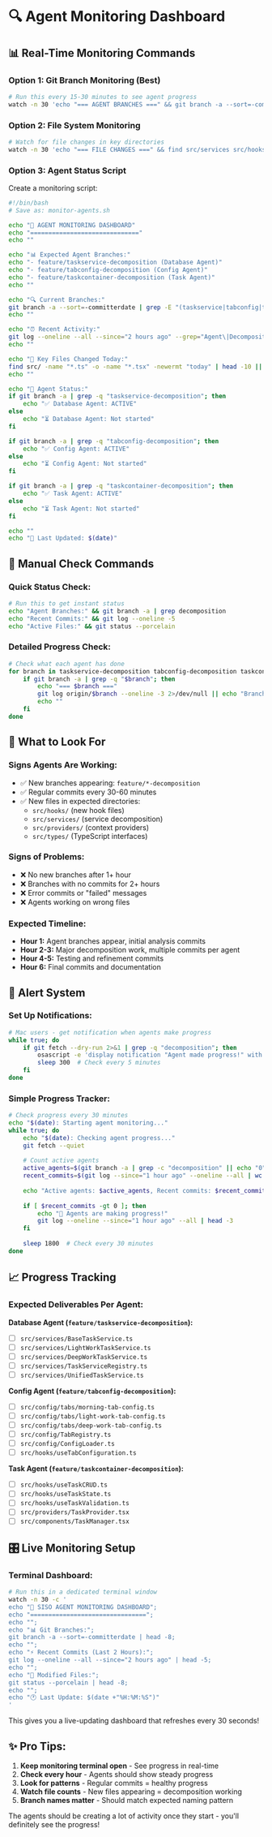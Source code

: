 # 🔍 Agent Monitoring Dashboard

## 📊 **Real-Time Monitoring Commands**

### **Option 1: Git Branch Monitoring (Best)**
```bash
# Run this every 15-30 minutes to see agent progress
watch -n 30 'echo "=== AGENT BRANCHES ===" && git branch -a --sort=-committerdate | head -10 && echo -e "\n=== RECENT COMMITS ===" && git log --oneline --all --graph -10'
```

### **Option 2: File System Monitoring**  
```bash
# Watch for file changes in key directories
watch -n 30 'echo "=== FILE CHANGES ===" && find src/services src/hooks src/components -name "*.ts" -o -name "*.tsx" | head -20 | xargs ls -la --time-style=+"%H:%M:%S" 2>/dev/null | tail -10'
```

### **Option 3: Agent Status Script**
Create a monitoring script:

```bash
#!/bin/bash
# Save as: monitor-agents.sh

echo "🤖 AGENT MONITORING DASHBOARD"
echo "=============================="
echo ""

echo "📊 Expected Agent Branches:"
echo "- feature/taskservice-decomposition (Database Agent)"
echo "- feature/tabconfig-decomposition (Config Agent)"  
echo "- feature/taskcontainer-decomposition (Task Agent)"
echo ""

echo "🔍 Current Branches:"
git branch -a --sort=-committerdate | grep -E "(taskservice|tabconfig|taskcontainer|decomposition)" || echo "No agent branches found yet"
echo ""

echo "⏰ Recent Activity:"
git log --oneline --all --since="2 hours ago" --grep="Agent\|Decomposition\|Extract" | head -5 || echo "No recent agent activity"
echo ""

echo "📁 Key Files Changed Today:"
find src/ -name "*.ts" -o -name "*.tsx" -newermt "today" | head -10 || echo "No files changed today"
echo ""

echo "🎯 Agent Status:"
if git branch -a | grep -q "taskservice-decomposition"; then
    echo "✅ Database Agent: ACTIVE"
else
    echo "⏳ Database Agent: Not started"
fi

if git branch -a | grep -q "tabconfig-decomposition"; then
    echo "✅ Config Agent: ACTIVE" 
else
    echo "⏳ Config Agent: Not started"
fi

if git branch -a | grep -q "taskcontainer-decomposition"; then
    echo "✅ Task Agent: ACTIVE"
else
    echo "⏳ Task Agent: Not started"
fi

echo ""
echo "🔄 Last Updated: $(date)"
```

## 📱 **Manual Check Commands**

### **Quick Status Check:**
```bash
# Run this to get instant status
echo "Agent Branches:" && git branch -a | grep decomposition
echo "Recent Commits:" && git log --oneline -5
echo "Active Files:" && git status --porcelain
```

### **Detailed Progress Check:**
```bash
# Check what each agent has done
for branch in taskservice-decomposition tabconfig-decomposition taskcontainer-decomposition; do
    if git branch -a | grep -q "$branch"; then
        echo "=== $branch ==="
        git log origin/$branch --oneline -3 2>/dev/null || echo "Branch not pushed yet"
        echo ""
    fi
done
```

## 🚨 **What to Look For**

### **Signs Agents Are Working:**
- ✅ New branches appearing: `feature/*-decomposition`
- ✅ Regular commits every 30-60 minutes
- ✅ New files in expected directories:
  - `src/hooks/` (new hook files)
  - `src/services/` (service decomposition)
  - `src/providers/` (context providers)
  - `src/types/` (TypeScript interfaces)

### **Signs of Problems:**
- ❌ No new branches after 1+ hour
- ❌ Branches with no commits for 2+ hours  
- ❌ Error commits or "failed" messages
- ❌ Agents working on wrong files

### **Expected Timeline:**
- **Hour 1:** Agent branches appear, initial analysis commits
- **Hour 2-3:** Major decomposition work, multiple commits per agent
- **Hour 4-5:** Testing and refinement commits
- **Hour 6:** Final commits and documentation

## 🔔 **Alert System**

### **Set Up Notifications:**
```bash
# Mac users - get notification when agents make progress
while true; do
    if git fetch --dry-run 2>&1 | grep -q "decomposition"; then
        osascript -e 'display notification "Agent made progress!" with title "SISO Decomposition"'
        sleep 300  # Check every 5 minutes
    fi
done
```

### **Simple Progress Tracker:**
```bash
# Check progress every 30 minutes
echo "$(date): Starting agent monitoring..."
while true; do
    echo "$(date): Checking agent progress..."
    git fetch --quiet
    
    # Count active agents
    active_agents=$(git branch -a | grep -c "decomposition" || echo "0")
    recent_commits=$(git log --since="1 hour ago" --oneline --all | wc -l)
    
    echo "Active agents: $active_agents, Recent commits: $recent_commits"
    
    if [ $recent_commits -gt 0 ]; then
        echo "🎉 Agents are making progress!"
        git log --oneline --since="1 hour ago" --all | head -3
    fi
    
    sleep 1800  # Check every 30 minutes
done
```

## 📈 **Progress Tracking**

### **Expected Deliverables Per Agent:**

**Database Agent (`feature/taskservice-decomposition`):**
- [ ] `src/services/BaseTaskService.ts`
- [ ] `src/services/LightWorkTaskService.ts` 
- [ ] `src/services/DeepWorkTaskService.ts`
- [ ] `src/services/TaskServiceRegistry.ts`
- [ ] `src/services/UnifiedTaskService.ts`

**Config Agent (`feature/tabconfig-decomposition`):**
- [ ] `src/config/tabs/morning-tab-config.ts`
- [ ] `src/config/tabs/light-work-tab-config.ts`
- [ ] `src/config/tabs/deep-work-tab-config.ts`
- [ ] `src/config/TabRegistry.ts`
- [ ] `src/config/ConfigLoader.ts`
- [ ] `src/hooks/useTabConfiguration.ts`

**Task Agent (`feature/taskcontainer-decomposition`):**
- [ ] `src/hooks/useTaskCRUD.ts`
- [ ] `src/hooks/useTaskState.ts`
- [ ] `src/hooks/useTaskValidation.ts`
- [ ] `src/providers/TaskProvider.tsx`
- [ ] `src/components/TaskManager.tsx`

## 🎛️ **Live Monitoring Setup**

### **Terminal Dashboard:**
```bash
# Run this in a dedicated terminal window
watch -n 30 -c '
echo "🤖 SISO AGENT MONITORING DASHBOARD"; 
echo "================================";
echo "";
echo "📊 Git Branches:";
git branch -a --sort=-committerdate | head -8;
echo "";
echo "⚡ Recent Commits (Last 2 Hours):";
git log --oneline --all --since="2 hours ago" | head -5;
echo "";
echo "📁 Modified Files:";
git status --porcelain | head -8;
echo "";
echo "🕐 Last Update: $(date +"%H:%M:%S")"
'
```

This gives you a live-updating dashboard that refreshes every 30 seconds!

## ✨ **Pro Tips:**

1. **Keep monitoring terminal open** - See progress in real-time
2. **Check every hour** - Agents should show steady progress
3. **Look for patterns** - Regular commits = healthy progress
4. **Watch file counts** - New files appearing = decomposition working
5. **Branch names matter** - Should match expected naming pattern

The agents should be creating a lot of activity once they start - you'll definitely see the progress!